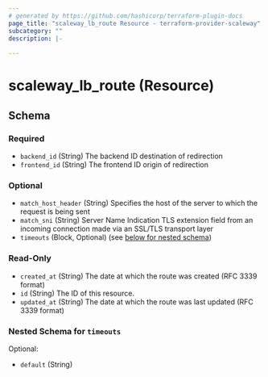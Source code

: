 ```yaml
---
# generated by https://github.com/hashicorp/terraform-plugin-docs
page_title: "scaleway_lb_route Resource - terraform-provider-scaleway"
subcategory: ""
description: |-
  
---
```


# scaleway_lb_route (Resource)





<!-- schema generated by tfplugindocs -->
## Schema

### Required

- `backend_id` (String) The backend ID destination of redirection
- `frontend_id` (String) The frontend ID origin of redirection

### Optional

- `match_host_header` (String) Specifies the host of the server to which the request is being sent
- `match_sni` (String) Server Name Indication TLS extension field from an incoming connection made via an SSL/TLS transport layer
- `timeouts` (Block, Optional) (see [below for nested schema](#nestedblock--timeouts))

### Read-Only

- `created_at` (String) The date at which the route was created (RFC 3339 format)
- `id` (String) The ID of this resource.
- `updated_at` (String) The date at which the route was last updated (RFC 3339 format)

<a id="nestedblock--timeouts"></a>
### Nested Schema for `timeouts`

Optional:

- `default` (String)
